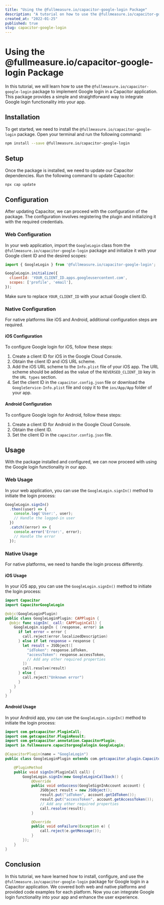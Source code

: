 ```yaml
---
title: "Using the @fullmeasure.io/capacitor-google-login Package"
description: "A tutorial on how to use the @fullmeasure.io/capacitor-google-login package for Google login in Capacitor"
created_at: "2022-01-25"
published: true
slug: capacitor-google-login
---
```


# Using the @fullmeasure.io/capacitor-google-login Package

In this tutorial, we will learn how to use the `@fullmeasure.io/capacitor-google-login` package to implement Google login in a Capacitor application. This package provides a simple and straightforward way to integrate Google login functionality into your app.

## Installation

To get started, we need to install the `@fullmeasure.io/capacitor-google-login` package. Open your terminal and run the following command:

```sh
npm install --save @fullmeasure.io/capacitor-google-login
```

## Setup

Once the package is installed, we need to update our Capacitor dependencies. Run the following command to update Capacitor:

```sh
npx cap update
```

## Configuration

After updating Capacitor, we can proceed with the configuration of the package. The configuration involves registering the plugin and initializing it with the required credentials.

### Web Configuration

In your web application, import the `GoogleLogin` class from the `@fullmeasure.io/capacitor-google-login` package and initialize it with your Google client ID and the desired scopes:

```javascript
import { GoogleLogin } from '@fullmeasure.io/capacitor-google-login';

GoogleLogin.initialize({
  clientId: 'YOUR_CLIENT_ID.apps.googleusercontent.com',
  scopes: ['profile', 'email'],
});
```

Make sure to replace `YOUR_CLIENT_ID` with your actual Google client ID.

### Native Configuration

For native platforms like iOS and Android, additional configuration steps are required.

#### iOS Configuration

To configure Google login for iOS, follow these steps:

1. Create a client ID for iOS in the Google Cloud Console.
2. Obtain the client ID and iOS URL scheme.
3. Add the iOS URL scheme to the `Info.plist` file of your iOS app. The URL scheme should be added as the value of the `REVERSED_CLIENT_ID` key in the `URL types` section.
4. Set the client ID in the `capacitor.config.json` file or download the `GoogleService-Info.plist` file and copy it to the `ios/App/App` folder of your app.

#### Android Configuration

To configure Google login for Android, follow these steps:

1. Create a client ID for Android in the Google Cloud Console.
2. Obtain the client ID.
3. Set the client ID in the `capacitor.config.json` file.

## Usage

With the package installed and configured, we can now proceed with using the Google login functionality in our app.

### Web Usage

In your web application, you can use the `GoogleLogin.signIn()` method to initiate the login process:

```javascript
GoogleLogin.signIn()
  .then((user) => {
    console.log('User:', user);
    // Handle the logged-in user
  })
  .catch((error) => {
    console.error('Error:', error);
    // Handle the error
  });
```

### Native Usage

For native platforms, we need to handle the login process differently.

#### iOS Usage

In your iOS app, you can use the `GoogleLogin.signIn()` method to initiate the login process:

```swift
import Capacitor
import CapacitorGoogleLogin

@objc(GoogleLoginPlugin)
public class GoogleLoginPlugin: CAPPlugin {
  @objc func signIn(_ call: CAPPluginCall) {
    GoogleLogin.signIn { (response, error) in
      if let error = error {
        call.reject(error.localizedDescription)
      } else if let response = response {
        let result = JSObject([
          "idToken": response.idToken,
          "accessToken": response.accessToken,
          // Add any other required properties
        ])
        call.resolve(result)
      } else {
        call.reject("Unknown error")
      }
    }
  }
}
```

#### Android Usage

In your Android app, you can use the `GoogleLogin.signIn()` method to initiate the login process:

```java
import com.getcapacitor.PluginCall;
import com.getcapacitor.PluginResult;
import com.getcapacitor.annotation.CapacitorPlugin;
import io.fullmeasure.capacitorgooglelogin.GoogleLogin;

@CapacitorPlugin(name = "GoogleLogin")
public class GoogleLoginPlugin extends com.getcapacitor.plugin.CapacitorPlugin {

    @PluginMethod
    public void signIn(PluginCall call) {
        GoogleLogin.signIn(new GoogleLoginCallback() {
            @Override
            public void onSuccess(GoogleSignInAccount account) {
                JSObject result = new JSObject();
                result.put("idToken", account.getIdToken());
                result.put("accessToken", account.getAccessToken());
                // Add any other required properties
                call.resolve(result);
            }

            @Override
            public void onFailure(Exception e) {
                call.reject(e.getMessage());
            }
        });
    }
}
```

## Conclusion

In this tutorial, we have learned how to install, configure, and use the `@fullmeasure.io/capacitor-google-login` package for Google login in a Capacitor application. We covered both web and native platforms and provided code examples for each platform. Now you can integrate Google login functionality into your app and enhance the user experience.